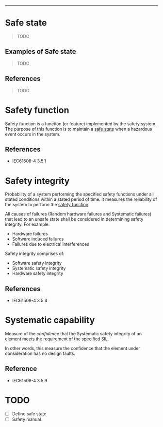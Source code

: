 
---

# Safe state

> TODO

## Examples of Safe state

> TODO

## References

> TODO

# Safety function

Safety function is a function (or feature) implemented by the safety system. The purpose of this function is to maintain
a [safe state](#safe-state) when a hazardous event occurs in the system.

## References

+ IEC61508-4 3.5.1

# Safety integrity

Probability of a system performing the specified safety functions under all stated conditions within a stated period of time. It measures the reliability of the system to perform the [safety function](#safety-function).

All causes of failures (Random hardware failures and Systematic failures) that lead to an unsafe state shall be considered in determining safety integrity. For example:  
+ Hardware failures
+ Software induced failures
+ Failures due to electrical interferences

Safety integrity comprises of:
+ Software safety integrity
+ Systematic safety integrity
+ Hardware safety integrity

## References

+ IEC61508-4 3.5.4

# Systematic capability

Measure of the *confidence* that the Systematic safety integrity of an element meets the requirement of the specified SIL.

In other words, this measure the confidence that the element under consideration has no design faults.

## Reference

+ IEC61508-4 3.5.9

# TODO

+ [ ] Define safe state
+ [ ] Safety manual
